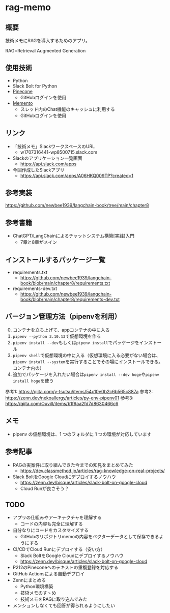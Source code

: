 # rag-memo

## 概要

技術メモにRAGを導入するためのアプリ。

RAG=Retrieval Augmented Generation

## 使用技術

- Python
- Slack Bolt for Python
- [Pinecone](https://www.pinecone.io/)
    - GitHubログインを使用
- [Memento](https://www.gomomento.com/)
    - スレッド内のChat機能のキャッシュに利用する
    - GitHubログインを使用

## リンク

- 「技術メモ」SlackワークスペースのURL
    - w1707316441-wp8500715.slack.com
- Slackのアプリケーション一覧画面
    - https://api.slack.com/apps
- 今回作成したSlackアプリ
    - https://api.slack.com/apps/A06HKQ009TP?created=1

## 参考実装

https://github.com/newbee1939/langchain-book/tree/main/chapter8

## 参考書籍

- ChatGPT/LangChainによるチャットシステム構築[実践]入門
    - 7章と8章がメイン

## インストールするパッケージ一覧

- requirements.txt
    - https://github.com/newbee1939/langchain-book/blob/main/chapter8/requirements.txt
- requirements-dev.txt
    - https://github.com/newbee1939/langchain-book/blob/main/chapter8/requirements-dev.txt

## バージョン管理方法（pipenvを利用）

0. コンテナを立ち上げて、appコンテナの中に入る
1. `pipenv --python 3.10.13`で仮想環境を作る
2. `pipenv install --dev`もしくは`pipenv install`でパッケージをインストール
3. `pipenv shell`で仮想環境の中に入る（仮想環境に入る必要がない場合は、`pipenv install --system`を実行することでその場にインストールできる。コンテナ内の）
4. 追加でパッケージを入れたい場合は`pipenv install --dev hoge`や`pipenv install hoge`を使う

参考1: https://qiita.com/y-tsutsu/items/54c10e0b2c6b565c887a
参考2: https://zenn.dev/nekoallergy/articles/py-env-pipenv01
参考3: https://qiita.com/Ouvill/items/b1f9aa2fd7d8630466c6

## メモ

- pipenv の仮想環境は、1 つのフォルダに 1 つの環境が対応しています

## 参考記事

- RAGの実案件に取り組んできた今までの知見をまとめてみた
    - https://dev.classmethod.jp/articles/rag-knowledge-on-real-projects/
- Slack BoltをGoogle Cloudにデプロイするノウハウ
    - https://zenn.dev/bisque/articles/slack-bolt-on-google-cloud
    - Cloud Runが良さそう？

## TODO

- アプリの仕組みやアーキテクチャを理解する
    - コードの内容も完全に理解する
- 自分なりにコードをカスタマイズする
    - GitHubのリポジトリmemoの内容をベクターデータとして保存できるようにする
- CI/CDでCloud Runにデプロイする（安い方）
    - Slack BoltをGoogle Cloudにデプロイするノウハウ
    - https://zenn.dev/bisque/articles/slack-bolt-on-google-cloud
- P212のPineconeへのテキストの重複登録を対応する
- GitHub Actionsによる自動デプロイ
- Zennにまとめる
    - Python環境構築
    - 技術メモのすヽめ
    - 技術メモをRAGに取り込んでみた
- メンションしなくても回答が得られるようにしたい